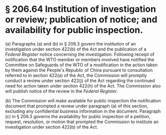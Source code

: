 # § 206.64   Institution of investigation or review; publication of notice; and availability for public inspection.

(a) Paragraphs (a) and (b) in § 206.3 govern the institution of an investigation under section 422(b) of the Act and the publication of a _Federal Register_ notice concerning the investigation. Following receipt of notification that the WTO member or members involved have notified the Committee on Safeguards of the WTO of a modification in the action taken by them against the People's Republic of China pursuant to consultation referred to in section 422(a) of the Act, the Commission will promptly conduct a review under section 422(j) of the Act regarding the continued need for action taken under section 422(h) of the Act. The Commission also will publish notice of the review in the _Federal Register._

(b) The Commission will make available for public inspection the notification document that prompted a review under paragraph (a) of this section, excluding any confidential business information in the document. Paragraph (c) in § 206.3 governs the availability for public inspection of a petition, request, resolution, or motion that prompted the Commission to institute an investigation under section 422(b) of the Act.




